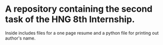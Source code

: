 # A repository containing the second task of the HNG 8th Internship. 

Inside includes files for a one page resume and a python file for printing out author's name.